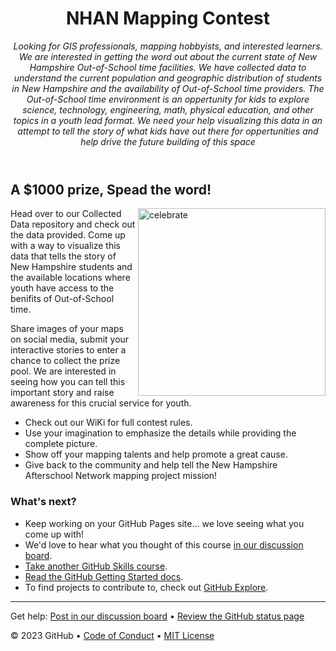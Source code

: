 <header>

<!--
  <<< Author notes: Course header >>>
  Include a 1280×640 image, course title in sentence case, and a concise description in emphasis.
  In your repository settings: enable template repository, add your 1280×640 social image, auto delete head branches.
  Add your open source license, GitHub uses MIT license.
-->

# NHAN Mapping Contest

_Looking for GIS professionals, mapping hobbyists, and interested learners. We are interested in getting the word out about the current state of New Hampshire Out-of-School time facilities. We have collected data to understand the current population and geographic distribution of students in New Hampshire and the availability of Out-of-School time providers. The Out-of-School time environment is an oppertunity for kids to explore science, technology, engineering, math, physical education, and other topics in a youth lead format. We need your help visualizing this data in an attempt to tell the story of what kids have out there for oppertunities and help drive the future building of this space_

</header>

<!--
  <<< Author notes: Finish >>>
  Review what we learned, ask for feedback, provide next steps.
-->

## A $1000 prize, Spead the word! 

<img src=https://octodex.github.com/images/constructocat2.jpg alt=celebrate width=300 align=right>

Head over to our Collected Data repository and check out the data provided. Come up with a way to visualize this data that tells the story of New Hampshire students and the available locations where youth have access to the benifits of Out-of-School time. 

Share images of your maps on social media, submit your interactive stories to enter a chance to collect the prize pool. We are interested in seeing how you can tell this important story and raise awareness for this crucial service for youth.

- Check out our WiKi for full contest rules.
- Use your imagination to emphasize the details while providing the complete picture.
- Show off your mapping talents and help promote a great cause.
- Give back to the community and help tell the New Hampshire Afterschool Network mapping project mission!

### What's next?

- Keep working on your GitHub Pages site... we love seeing what you come up with!
- We'd love to hear what you thought of this course [in our discussion board](https://github.com/orgs/skills/discussions/categories/github-pages).
- [Take another GitHub Skills course](https://github.com/skills).
- [Read the GitHub Getting Started docs](https://docs.github.com/en/get-started).
- To find projects to contribute to, check out [GitHub Explore](https://github.com/explore).

<footer>

<!--
  <<< Author notes: Footer >>>
  Add a link to get support, GitHub status page, code of conduct, license link.
-->

---

Get help: [Post in our discussion board](https://github.com/orgs/skills/discussions/categories/github-pages) &bull; [Review the GitHub status page](https://www.githubstatus.com/)

&copy; 2023 GitHub &bull; [Code of Conduct](https://www.contributor-covenant.org/version/2/1/code_of_conduct/code_of_conduct.md) &bull; [MIT License](https://gh.io/mit)

</footer>
